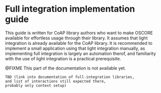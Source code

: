 Full integration implementation guide
=====================================

This guide is written for CoAP library authors
who want to make OSCORE available for effortless usage through their library.
It assumes that light integration is already available for the CoAP library.
It is recommended to implement a small application using that light integration manually,
as implementing full integration is largely an automation therof,
and familiarity with the use of light integration is a practical prerequisite.

@FIXME This part of the documentation is not available yet.

    TBD (link into documentation of full-integration libraries,
    and list of interactions still expected there,
    probably only context setup)
